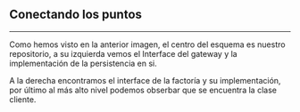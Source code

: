 ## Conectando los puntos
------------------------------

Como hemos visto en la anterior imagen, el centro del esquema es nuestro repositorio, a su 
izquierda vemos el Interface del gateway y la implementación de la persistencia en si.

A la derecha encontramos el interface de la factoría y su implementación, por último 
al más alto nivel podemos obserbar que se encuentra la clase cliente.
